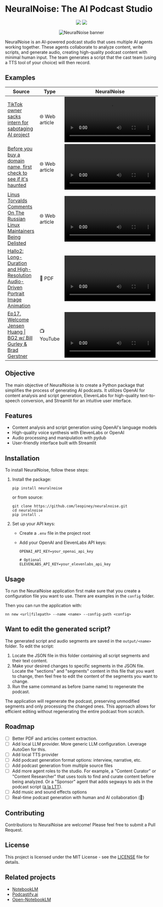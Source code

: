 # NeuralNoise: The AI Podcast Studio

<p align="center">
    <a href="https://github.com/badges/shields/pulse" alt="Activity">
        <img src="https://img.shields.io/github/commit-activity/m/leopiney/neuralnoise" /></a>
    <a href="https://pypi.python.org/pypi/neuralnoise" alt="Activity">
        <img src="https://img.shields.io/pypi/v/neuralnoise.svg" /></a>
</p>

<div align="center">
  <img src="./assets/banner.png" alt="NeuralNoise banner" />
</div>

NeuralNoise is an AI-powered podcast studio that uses multiple AI agents working together. These agents collaborate to analyze content, write scripts, and generate audio, creating high-quality podcast content with minimal human input. The team generates a script that the cast team (using a TTS tool of your choice) will then record.

## Examples

| Source | Type | NeuralNoise |
| ---- | ---- | ---- |
| [TikTok owner sacks intern for sabotaging AI project](https://www.bbc.com/news/articles/c7v62gg49zro)                                                                    | 🌐 Web article | <video src="https://github.com/user-attachments/assets/e79982c8-bb58-4395-8bce-aa25eee0b5c5" /> |
| [Before you buy a domain name, first check to see if it's haunted](https://www.bryanbraun.com/2024/10/25/before-you-buy-a-domain-name-first-check-to-see-if-its-haunted/)| 🌐 Web article | <video src="https://github.com/user-attachments/assets/53fabfd9-5422-431a-9ed5-6d9dd58de92e" /> |
| [Linus Torvalds Comments On The Russian Linux Maintainers Being Delisted](https://www.phoronix.com/news/Linus-Torvalds-Russian-Devs)                                     | 🌐 Web article | <video src="https://github.com/user-attachments/assets/85671e26-ae06-4152-b6a2-e5aa6916e5b0" /> |
| [Hallo2: Long-Duration and High-Resolution Audio-Driven Portrait Image Animation](https://arxiv.org/pdf/2410.07718v2)                                                    | 📗 PDF | <video src="https://github.com/user-attachments/assets/9bf999f7-59d9-4f04-a2aa-892c4d727a21" /> |
| [Ep17. Welcome Jensen Huang \| BG2 w/ Bill Gurley & Brad Gerstner](https://youtu.be/bUrCR4jQQg8?si=UeF4JQ4rDZJG-l3W)                                                     | 📺 YouTube | <video src="https://github.com/user-attachments/assets/e5ac1c08-46d3-4e8b-bea7-4b30b083dc4b" /> |

## Objective

The main objective of NeuralNoise is to create a Python package that simplifies the process of generating AI podcasts. It utilizes OpenAI for content analysis and script generation, ElevenLabs for high-quality text-to-speech conversion, and Streamlit for an intuitive user interface.

## Features

- Content analysis and script generation using OpenAI's language models
- High-quality voice synthesis with ElevenLabs or OpenAI
- Audio processing and manipulation with pydub
- User-friendly interface built with Streamlit

## Installation

To install NeuralNoise, follow these steps:

1. Install the package:

   ```
   pip install neuralnoise
   ```

   or from source:

   ```
   git clone https://github.com/leopiney/neuralnoise.git
   cd neuralnoise
   pip install .
   ```

2. Set up your API keys:

   - Create a `.env` file in the project root
   - Add your OpenAI and ElevenLabs API keys:

     ```
     OPENAI_API_KEY=your_openai_api_key

     # Optional
     ELEVENLABS_API_KEY=your_elevenlabs_api_key
     ```

## Usage

To run the NeuralNoise application first make sure that you create a configuration file you want to use. There are examples in the `config` folder.

Then you can run the application with:

```
nn new <url|filepath> --name <name> --config-path <config>
```

## Want to edit the generated script?

The generated script and audio segments are saved in the `output/<name>` folder. To edit the script:

1. Locate the JSON file in this folder containing all script segments and their text content.
2. Make your desired changes to specific segments in the JSON file. Locate the "sections" and "segments" content in this file that you want to change, then feel free to edit the content of the segments you want to change.
3. Run the same command as before (same name) to regenerate the podcast.

The application will regenerate the podcast, preserving unmodified segments and only processing the changed ones. This approach allows for efficient editing without regenerating the entire podcast from scratch.

## Roadmap

- [ ] Better PDF and articles content extraction.
- [ ] Add local LLM provider. More generic LLM configuration. Leverage AutoGen for this.
- [ ] Add local TTS provider
- [ ] Add podcast generation format options: interview, narrative, etc.
- [ ] Add podcast generation from multiple source files
- [ ] Add more agent roles to the studio. For example, a "Content Curator" or "Content Researcher" that uses tools to find and curate content before being analyzed. Or a "Sponsor" agent that adds segways to ads in the podcast script ([à la LTT](https://www.youtube.com/live/EefvOLKoXdg?si=G1714t2jK4ZIvao0&t=5307)).
- [ ] Add music and sound effects options
- [ ] Real-time podcast generation with human and AI collaboration (🤔)

## Contributing

Contributions to NeuralNoise are welcome! Please feel free to submit a Pull Request.

## License

This project is licensed under the MIT License - see the [LICENSE](LICENSE) file for details.

## Related projects

- [NotebookLM](https://notebooklm.google.com/)
- [Podcastify.ai](https://github.com/souzatharsis/podcastfy)
- [Open-NotebookLM](https://github.com/gabrielchua/open-notebooklm)
